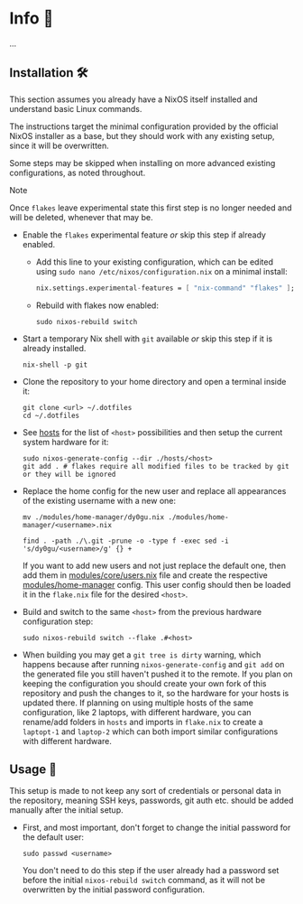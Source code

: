 # Info 📰

...

## Installation 🛠️

This section assumes you already have a NixOS itself installed and understand basic Linux commands.

The instructions target the minimal configuration provided by the official NixOS installer as a base, but they should work with any existing setup, since it will be overwritten.

Some steps may be skipped when installing on more advanced existing configurations, as noted throughout.

> [!NOTE]
> Once `flakes` leave experimental state this first step is no longer needed and will be deleted, whenever that may be.

- Enable the `flakes` experimental feature *or* skip this step if already enabled.

   - Add this line to your existing configuration, which can be edited using `sudo nano /etc/nixos/configuration.nix` on a minimal install:
     
      ```nix
      nix.settings.experimental-features = [ "nix-command" "flakes" ];
      ```

   - Rebuild with flakes now enabled:
    
     ```shell
     sudo nixos-rebuild switch
     ```

- Start a temporary Nix shell with `git` available *or* skip this step if it is already installed.

   ```shell
   nix-shell -p git
   ```

- Clone the repository to your home directory and open a terminal inside it:

   ```shell
   git clone <url> ~/.dotfiles
   cd ~/.dotfiles
   ```
   
- See [hosts](./hosts) for the list of `<host>` possibilities and then setup the current system hardware for it:

   ```shell
   sudo nixos-generate-config --dir ./hosts/<host>
   git add . # flakes require all modified files to be tracked by git or they will be ignored
   ```

- Replace the home config for the new user and replace all appearances of the existing username with a new one:

   ```shell
   mv ./modules/home-manager/dy0gu.nix ./modules/home-manager/<username>.nix

   find . -path ./\.git -prune -o -type f -exec sed -i 's/dy0gu/<username>/g' {} +
   ```

   If you want to add new users and not just replace the default one, then add them in [modules/core/users.nix](./modules/core/users.nix) file and create the respective [modules/home-manager](./modules/home-manager) config. This user config should then be loaded it in the `flake.nix` file for the desired `<host>`.

- Build and switch to the same `<host>` from the previous hardware configuration step:

   ```shell
   sudo nixos-rebuild switch --flake .#<host>
   ```

- When building you may get a `git tree is dirty` warning, which happens because after running `nixos-generate-config` and `git add` on the generated file you still haven't pushed it to the remote. If you plan on keeping the configuration you should create your own fork of this repository and push the changes to it, so the hardware for your hosts is updated there. If planning on using multiple hosts of the same configuration, like 2 laptops, with different hardware, you can rename/add folders in `hosts` and imports in `flake.nix` to create a `laptopt-1` and `laptop-2` which can both import similar configurations with different hardware.

## Usage 🚀

This setup is made to not keep any sort of credentials or personal data in the repository, meaning SSH keys, passwords, git auth etc. should be added manually after the initial setup.

- First, and most important, don't forget to change the initial password for the default user:

   ```shell
   sudo passwd <username>
   ```

   You don't need to do this step if the user already had a password set before the initial `nixos-rebuild switch` command, as it will not be overwritten by the initial password configuration.
